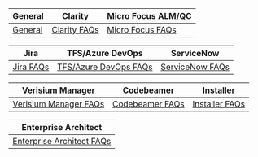 
| General | Clarity | Micro Focus ALM/QC |
|---------|---------|------------------|
| [General](./general/general.md) | [Clarity FAQs](./clarity/clarity-faqs.md) | [Micro Focus FAQs](./micro-focus/micro-focus-faqs.md) |

| Jira | TFS/Azure DevOps | ServiceNow |
|------|-----------------|------------|
| [Jira FAQs](./jira/jira-faqs.md) | [TFS/Azure DevOps FAQs](./tfs/tfs-azure-devops-faqs.md) | [ServiceNow FAQs](./servicenow/servicenow-faqs.md) |

| Verisium Manager | Codebeamer | Installer |
|-----------------|------------|-----------|
| [Verisium Manager FAQs](./verisium/verisium-manager-faqs.md) | [Codebeamer FAQs](./codebeamer/codebeamer-faqs.md) | [Installer FAQs](./installer/installer-faqs.md) |

| Enterprise Architect |
|--------------------|
| [Enterprise Architect FAQs](./enterprise-architect/enterprise-architect-faqs.md) |
